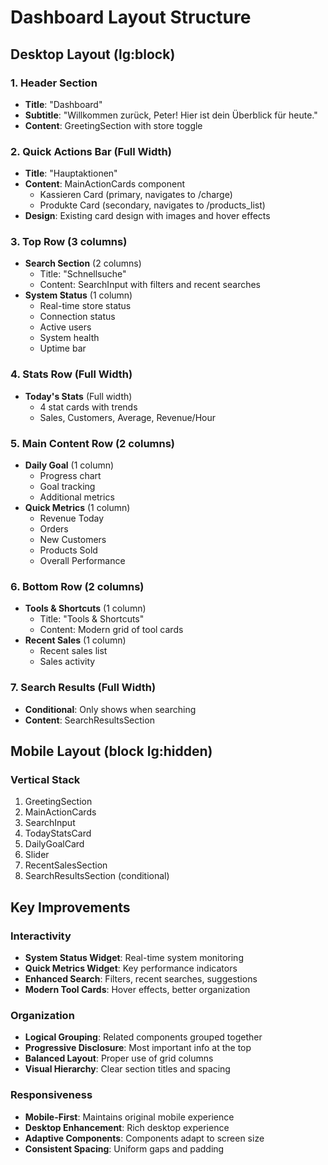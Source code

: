 # Dashboard Layout Structure

## Desktop Layout (lg:block)

### 1. Header Section
- **Title**: "Dashboard"
- **Subtitle**: "Willkommen zurück, Peter! Hier ist dein Überblick für heute."
- **Content**: GreetingSection with store toggle

### 2. Quick Actions Bar (Full Width)
- **Title**: "Hauptaktionen"
- **Content**: MainActionCards component
  - Kassieren Card (primary, navigates to /charge)
  - Produkte Card (secondary, navigates to /products_list)
- **Design**: Existing card design with images and hover effects

### 3. Top Row (3 columns)
- **Search Section** (2 columns)
  - Title: "Schnellsuche"
  - Content: SearchInput with filters and recent searches
- **System Status** (1 column)
  - Real-time store status
  - Connection status
  - Active users
  - System health
  - Uptime bar

### 4. Stats Row (Full Width)
- **Today's Stats** (Full width)
  - 4 stat cards with trends
  - Sales, Customers, Average, Revenue/Hour

### 5. Main Content Row (2 columns)
- **Daily Goal** (1 column)
  - Progress chart
  - Goal tracking
  - Additional metrics
- **Quick Metrics** (1 column)
  - Revenue Today
  - Orders
  - New Customers
  - Products Sold
  - Overall Performance

### 6. Bottom Row (2 columns)
- **Tools & Shortcuts** (1 column)
  - Title: "Tools & Shortcuts"
  - Content: Modern grid of tool cards
- **Recent Sales** (1 column)
  - Recent sales list
  - Sales activity

### 7. Search Results (Full Width)
- **Conditional**: Only shows when searching
- **Content**: SearchResultsSection

## Mobile Layout (block lg:hidden)

### Vertical Stack
1. GreetingSection
2. MainActionCards
3. SearchInput
4. TodayStatsCard
5. DailyGoalCard
6. Slider
7. RecentSalesSection
8. SearchResultsSection (conditional)

## Key Improvements

### Interactivity
- **System Status Widget**: Real-time system monitoring
- **Quick Metrics Widget**: Key performance indicators
- **Enhanced Search**: Filters, recent searches, suggestions
- **Modern Tool Cards**: Hover effects, better organization

### Organization
- **Logical Grouping**: Related components grouped together
- **Progressive Disclosure**: Most important info at the top
- **Balanced Layout**: Proper use of grid columns
- **Visual Hierarchy**: Clear section titles and spacing

### Responsiveness
- **Mobile-First**: Maintains original mobile experience
- **Desktop Enhancement**: Rich desktop experience
- **Adaptive Components**: Components adapt to screen size
- **Consistent Spacing**: Uniform gaps and padding
